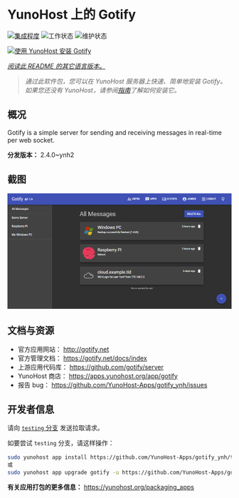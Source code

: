<!--
注意：此 README 由 <https://github.com/YunoHost/apps/tree/master/tools/readme_generator> 自动生成
请勿手动编辑。
-->

# YunoHost 上的 Gotify

[![集成程度](https://dash.yunohost.org/integration/gotify.svg)](https://dash.yunohost.org/appci/app/gotify) ![工作状态](https://ci-apps.yunohost.org/ci/badges/gotify.status.svg) ![维护状态](https://ci-apps.yunohost.org/ci/badges/gotify.maintain.svg)

[![使用 YunoHost 安装 Gotify](https://install-app.yunohost.org/install-with-yunohost.svg)](https://install-app.yunohost.org/?app=gotify)

*[阅读此 README 的其它语言版本。](./ALL_README.md)*

> *通过此软件包，您可以在 YunoHost 服务器上快速、简单地安装 Gotify。*  
> *如果您还没有 YunoHost，请参阅[指南](https://yunohost.org/install)了解如何安装它。*

## 概况

Gotify is a simple server for sending and receiving messages in real-time per web socket.


**分发版本：** 2.4.0~ynh2

## 截图

![Gotify 的截图](./doc/screenshots/ui.png)

## 文档与资源

- 官方应用网站： <http://gotify.net>
- 官方管理文档： <https://gotify.net/docs/index>
- 上游应用代码库： <https://github.com/gotify/server>
- YunoHost 商店： <https://apps.yunohost.org/app/gotify>
- 报告 bug： <https://github.com/YunoHost-Apps/gotify_ynh/issues>

## 开发者信息

请向 [`testing` 分支](https://github.com/YunoHost-Apps/gotify_ynh/tree/testing) 发送拉取请求。

如要尝试 `testing` 分支，请这样操作：

```bash
sudo yunohost app install https://github.com/YunoHost-Apps/gotify_ynh/tree/testing --debug
或
sudo yunohost app upgrade gotify -u https://github.com/YunoHost-Apps/gotify_ynh/tree/testing --debug
```

**有关应用打包的更多信息：** <https://yunohost.org/packaging_apps>
